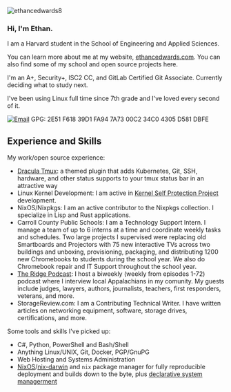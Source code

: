 <p align="left"> <img src="https://komarev.com/ghpvc/?username=ethancedwards8" alt="ethancedwards8" /> </p>

### Hi, I'm Ethan.

I am a Harvard student in the School of Engineering and Applied Sciences.

You can learn more about me at my website, [ethancedwards.com](https://ethancedwards.com). You can also find some of my school and open source projects here.
<!-- ![Top Langs](https://github-readme-stats.vercel.app/api/top-langs/?username=ethancedwards&layout=compact&theme=dracula) -->

I'm an A+, Security+, ISC2 CC, and GitLab Certified Git Associate. Currently deciding what to study next.

I've been using Linux full time since 7th grade and I've loved every second of it.

[![Email](https://img.shields.io/badge/Email-252422.svg?style=for-the-badge&logo=gmail)](mailto:ethan@ethancedwards.com)
GPG: 2E51 F618 39D1 FA94 7A73  00C2 34C0 4305 D581 DBFE

## Experience and Skills

My work/open source experience:
- [Dracula Tmux](https://github.com/dracula/tmux): a themed plugin that adds Kubernetes, Git, SSH, hardware, and other status supports to your tmux status bar in an attractive way
- Linux Kernel Development: I am active in [Kernel Self Protection Project](https://kspp.github.io/) development.
- NixOS/Nixpkgs: I am an active contributor to the Nixpkgs collection. I specialize in Lisp and Rust applications.
- Carroll County Public Schools: I am a Technology Support Intern. I manage a team of up to 6 interns at a time and coordinate weekly tasks and schedules. Two large projects I supervised were replacing old Smartboards and Projectors with 75 new interactive TVs across two buildings and unboxing, provisioning, packaging, and distributing 1200 new Chromebooks to students during the school year. We also do Chromebook repair and IT Support throughout the school year.
- [The Ridge Podcast](https://theridgepodcast.com): I host a biweekly (weekly from episodes 1-72) podcast where I interview local Appalachians in my comunity. My guests include judges, lawyers, authors, journalists, teachers, first responders, veterans, and more.
- StorageReview.com: I am a Contributing Technical Writer. I have written articles on networking equipment, software, storage drives, certifications, and more.

Some tools and skills I've picked up:

- C#, Python, PowerShell and Bash/Shell
- Anything Linux/UNIX, Git, Docker, PGP/GnuPG
- Web Hosting and Systems Administration
- [NixOS](https://nixos.org)/[nix-darwin](https://github.com/lnl7/nix-darwin) and `nix` package manager for fully reproducible deployment and builds down to the byte, plus [declarative system managerment](https://gitlab.com/ethancedwards/dotfiles/-/blob/master/)

<!-- ![Ethan's GitHub Stats](https://github-readme-stats.vercel.app/api?username=ethancedwards8&count_private=true&show_icons=true&theme=dracula) -->
